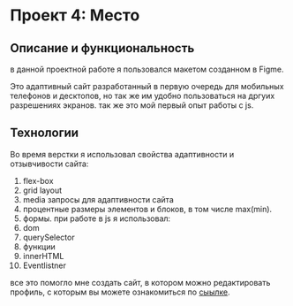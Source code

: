 # Проект 4: Место

## **Описание и функциональность**
в данной проектной работе я пользовался макетом созданном в Figme.

Это  адаптивный сайт разработанный в первую очередь для мобильных телефонов и десктопов, но так же им удобно пользоваться на дргуих разрешениях экранов. так же это мой первый опыт работы с js. 

## Технологии
Во время верстки я использовал свойства адаптивности и отзывчивости сайта: 
1. flex-box
2. grid layout
3. media запросы для адаптивности сайта
4. процентные размеры элементов и блоков, в том числе max(min).
5. формы.
при работе в js я использовал:
1. dom
2. querySelector
3. функции
4. innerHTML
5. Eventlistner

все это помогло мне создать сайт, в котором можно редактировать профиль, с которым вы можете ознакомиться по [сыылке](https://babylez.github.io/mesto/).

